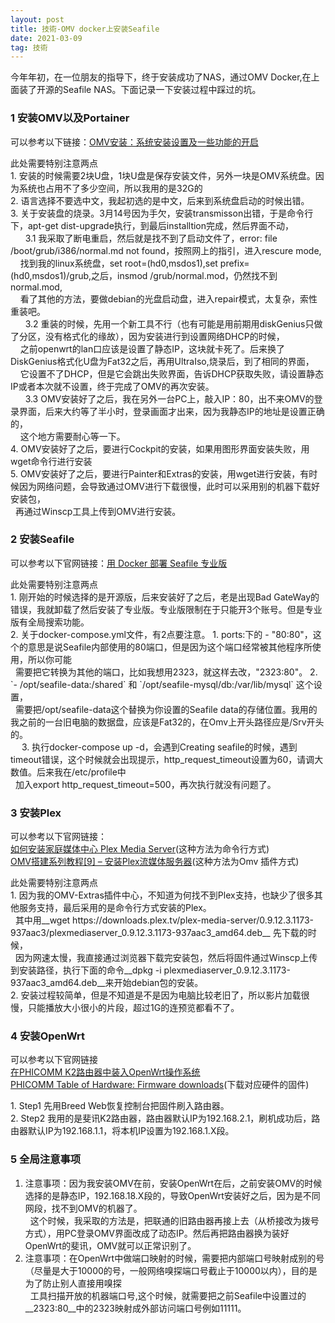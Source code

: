 ```yaml
---
layout: post
title: 技術-OMV docker上安装Seafile
date: 2021-03-09 
tag: 技術
---
```


<p>今年年初，在一位朋友的指导下，终于安装成功了NAS，通过OMV Docker,在上面装了开源的Seafile NAS。下面记录一下安装过程中踩过的坑。</p>

### 1 安装OMV以及Portainer
<p>可以参考以下链接：<a href="https://post.smzdm.com/p/av7z2564/" target="_blank">OMV安装：系统安装设置及一些功能的开启</a></p>
<p>此处需要特别注意两点<Br/>
1. 安装的时候需要2块U盘，1块U盘是保存安装文件，另外一块是OMV系统盘。因为系统也占用不了多少空间，所以我用的是32G的<Br/> 
2. 语言选择不要选中文，我起初选的是中文，后来到系统盘启动的时候出错。<Br/>
3. 关于安装盘的烧录。3月14号因为手欠，安装transmisson出错，于是命令行下，apt-get dist-upgrade执行，到最后installtion完成，然后界面不动，<Br/> 
&nbsp;&nbsp;&nbsp;&nbsp;&nbsp;&nbsp;3.1 我采取了断电重启，然后就是找不到了启动文件了，error: file /boot/grub/i386/normal.md not found，按照网上的指引，进入rescure mode,<Br/>
&nbsp;&nbsp;&nbsp;&nbsp;找到我的linux系统盘，set root=(hd0,msdos1),set prefix=(hd0,msdos1)/grub,之后，insmod /grub/normal.mod，仍然找不到normal.mod,<Br/>
&nbsp;&nbsp;&nbsp;&nbsp;看了其他的方法，要做debian的光盘启动盘，进入repair模式，太复杂，索性重装吧。<Br/>
&nbsp;&nbsp;&nbsp;&nbsp;&nbsp;&nbsp;3.2 重装的时候，先用一个新工具不行（也有可能是用前期用diskGenius只做了分区，没有格式化的缘故），因为安装进行到设置网络DHCP的时候，<Br/>
&nbsp;&nbsp;&nbsp;&nbsp;之前openwrt的lan口应该是设置了静态IP，这块就卡死了。后来换了DiskGenius格式化U盘为Fat32之后，再用UltraIso,烧录后，到了相同的界面，<Br/>
&nbsp;&nbsp;&nbsp;&nbsp;它设置不了DHCP，但是它会跳出失败界面，告诉DHCP获取失败，请设置静态IP或者本次就不设置，终于完成了OMV的再次安装。<Br/>
&nbsp;&nbsp;&nbsp;&nbsp;&nbsp;&nbsp;3.3 OMV安装好了之后，我在另外一台PC上，敲入IP：80，出不来OMV的登录界面，后来大约等了半小时，登录画面才出来，因为我静态IP的地址是设置正确的，<Br/>
&nbsp;&nbsp;&nbsp;&nbsp;这个地方需要耐心等一下。<Br/>
4. OMV安装好了之后，要进行Cockpit的安装，如果用图形界面安装失败，用wget命令行进行安装<Br/>
5. OMV安装好了之后，要进行Painter和Extras的安装，用wget进行安装，有时候因为网络问题，会导致通过OMV进行下载很慢，此时可以采用别的机器下载好安装包，<Br/>
&nbsp;&nbsp;再通过Winscp工具上传到OMV进行安装。<Br/></p>




### 2 安装Seafile
<p>可以参考以下官网链接：<a href="https://cloud.seafile.com/published/seafile-manual-cn/docker/pro-edition/%E7%94%A8Docker%E9%83%A8%E7%BD%B2Seafile.md" target="_blank">用 Docker 部署 Seafile 专业版</a></p>
<p>此处需要特别注意两点<Br/>
1. 刚开始的时候选择的是开源版，后来安装好了之后，老是出现Bad GateWay的错误，我就卸载了然后安装了专业版。专业版限制在于只能开3个账号。但是专业版有全局搜索功能。<Br/>  
2. 关于docker-compose.yml文件，有2点要注意。
   1. ports:下的 - "80:80"，这个的意思是说Seafile内部使用的80端口，但是因为这个端口经常被其他程序所使用，所以你可能<Br/>  
&nbsp;&nbsp;需要把它转换为其他的端口，比如我想用2323，就这样去改，"2323:80"。
   2. `- /opt/seafile-data:/shared` 和 `/opt/seafile-mysql/db:/var/lib/mysql`  这个设置，<Br/>
&nbsp;&nbsp;需要把/opt/seafile-data这个替换为你设置的Seafile data的存储位置。我用的我之前的一台旧电脑的数据盘，应该是Fat32的，在Omv上开头路径应是/Srv开头的。<Br/>
　 3. 执行docker-compose up -d，会遇到Creating seafile的时候，遇到timeout错误，这个时候就会出现提示，http_request_timeout设置为60，请调大数值。后来我在/etc/profile中<Br/>
&nbsp;&nbsp;加入export http_request_timeout=500，再次执行就没有问题了。</p>
  
### 3 安装Plex
可以参考以下官网链接：<Br/>
<a href="https://linux.cn/article-5932-1.html" target="_blank">如何安装家庭媒体中心 Plex Media Server</a>(这种方法为命令行方式)<Br/>
<a href="https://www.kanzhun.com/jiaocheng/522729.html" target="_blank">OMV搭建系列教程[9] – 安装Plex流媒体服务器</a>(这种方法为Omv 插件方式)<Br/>

<p>此处需要特别注意两点<Br/>
1. 因为我的OMV-Extras插件中心，不知道为何找不到Plex支持，也缺少了很多其他服务支持，最后采用的是命令行方式安装的Plex。<Br/>  
&nbsp;&nbsp;其中用__wget https://downloads.plex.tv/plex-media-server/0.9.12.3.1173-937aac3/plexmediaserver_0.9.12.3.1173-937aac3_amd64.deb__ 先下载的时候，<Br/>
&nbsp;&nbsp;因为网速太慢，我直接通过浏览器下载完安装包，然后将固件通过Winscp上传到安装路径，执行下面的命令__dpkg -i plexmediaserver_0.9.12.3.1173-937aac3_amd64.deb__来开始debian包的安装。<Br/>
2. 安装过程较简单，但是不知道是不是因为电脑比较老旧了，所以影片加载很慢，只能播放大小很小的片段，超过1G的连预览都看不了。<Br/></p>  


### 4 安装OpenWrt
可以参考以下官网链接<Br/>
<a href="https://blog.csdn.net/qingwufeiyang12346/article/details/88753985" target="_blank">在PHICOMM K2路由器中装入OpenWrt操作系统</a><Br/>
<a href="https://openwrt.org/toh/views/toh_fwdownload" target="_blank">PHICOMM Table of Hardware: Firmware downloads</a>(下载对应硬件的固件)<Br/>

<p>1. Step1 先用Breed Web恢复控制台把固件刷入路由器。<Br/>  
2. Step2 我用的是斐讯K2路由器，路由器默认IP为192.168.2.1，刷机成功后，路由器默认IP为192.168.1.1，将本机IP设置为192.168.1.X段。<Br/></p>

### 5 全局注意事项
1. 注意事项：因为我安装OMV在前，安装OpenWrt在后，之前安装OMV的时候选择的是静态IP，192.168.18.X段的，导致OpenWrt安装好之后，因为是不同网段，找不到OMV的机器了。<Br/>
&nbsp;&nbsp;这个时候，我采取的方法是，把联通的旧路由器再接上去（从桥接改为拨号方式），用PC登录OMV界面改成了动态IP。然后再把路由器换为装好OpenWrt的斐讯，OMV就可以正常识别了。<Br/>
2. 注意事项：在OpenWrt中做端口映射的时候，需要把内部端口号映射成别的号（尽量是大于10000的号，一般网络嗅探端口号截止于10000以内），目的是为了防止别人直接用嗅探<Br/>
&nbsp;&nbsp;工具扫描开放的机器端口号,这个时候，就需要把之前Seafile中设置过的__2323:80__中的2323映射成外部访问端口号例如11111。<Br/>
